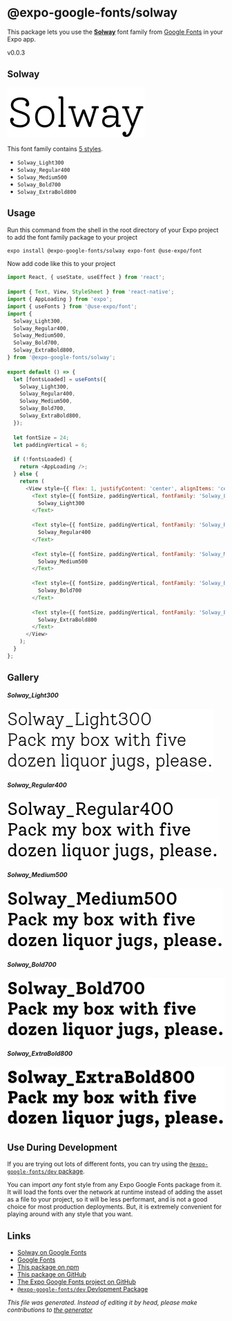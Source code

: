 # @expo-google-fonts/solway

This package lets you use the [**Solway**](https://fonts.google.com/specimen/Solway) font family from [Google Fonts](https://fonts.google.com/) in your Expo app.

v0.0.3

## Solway

![Solway](./font-family.png)

This font family contains [5 styles](#gallery).

- `Solway_Light300`
- `Solway_Regular400`
- `Solway_Medium500`
- `Solway_Bold700`
- `Solway_ExtraBold800`

## Usage

Run this command from the shell in the root directory of your Expo project to add the font family package to your project
```sh
expo install @expo-google-fonts/solway expo-font @use-expo/font
```

Now add code like this to your project
```js
import React, { useState, useEffect } from 'react';

import { Text, View, StyleSheet } from 'react-native';
import { AppLoading } from 'expo';
import { useFonts } from '@use-expo/font';
import {
  Solway_Light300,
  Solway_Regular400,
  Solway_Medium500,
  Solway_Bold700,
  Solway_ExtraBold800,
} from '@expo-google-fonts/solway';

export default () => {
  let [fontsLoaded] = useFonts({
    Solway_Light300,
    Solway_Regular400,
    Solway_Medium500,
    Solway_Bold700,
    Solway_ExtraBold800,
  });

  let fontSize = 24;
  let paddingVertical = 6;

  if (!fontsLoaded) {
    return <AppLoading />;
  } else {
    return (
      <View style={{ flex: 1, justifyContent: 'center', alignItems: 'center' }}>
        <Text style={{ fontSize, paddingVertical, fontFamily: 'Solway_Light300' }}>
          Solway_Light300
        </Text>

        <Text style={{ fontSize, paddingVertical, fontFamily: 'Solway_Regular400' }}>
          Solway_Regular400
        </Text>

        <Text style={{ fontSize, paddingVertical, fontFamily: 'Solway_Medium500' }}>
          Solway_Medium500
        </Text>

        <Text style={{ fontSize, paddingVertical, fontFamily: 'Solway_Bold700' }}>
          Solway_Bold700
        </Text>

        <Text style={{ fontSize, paddingVertical, fontFamily: 'Solway_ExtraBold800' }}>
          Solway_ExtraBold800
        </Text>
      </View>
    );
  }
};

```

## Gallery

##### Solway_Light300
![Solway_Light300](./30f12e709261a80d1a2f35d02c568e8080aa52e556cea38ec163ee09a6482606.ttf.png)

##### Solway_Regular400
![Solway_Regular400](./bc55ce65a041c9b5001bb030477677f6a44eeb3946a418259202a162382044d2.ttf.png)

##### Solway_Medium500
![Solway_Medium500](./c03b2ecebe399988e043ffcd0707d72b1327076b7c0f255c24c88e453a8163eb.ttf.png)

##### Solway_Bold700
![Solway_Bold700](./d3b46e3ef557420e377ce5924289b7f1987a6a99f5625aa5e6ef6f74002198fd.ttf.png)

##### Solway_ExtraBold800
![Solway_ExtraBold800](./6be411cbc685fc6716528e253c309c7af939f60f2bf83919a384384ee527a079.ttf.png)


## Use During Development

If you are trying out lots of different fonts, you can try using the [`@expo-google-fonts/dev` package](https://www.npmjs.com/package/@expo-google-fonts/dev).

You can import *any* font style from any Expo Google Fonts package from it. It will load the fonts
over the network at runtime instead of adding the asset as a file to your project, so it will be 
less performant, and is not a good choice for most production deployments. But, it is extremely convenient
for playing around with any style that you want.

## Links

- [Solway on Google Fonts](https://fonts.google.com/specimen/Solway)
- [Google Fonts](https://fonts.google.com/)
- [This package on npm](https://www.npmjs.com/package/@expo-google-fonts/solway)
- [This package on GitHub](https://github.com/expo/google-fonts/tree/master/font-packages/solway)
- [The Expo Google Fonts project on GitHub](https://github.com/expo/google-fonts)
- [`@expo-google-fonts/dev` Devlopment Package](https://github.com/expo/google-fonts/tree/master/font-packages/dev)


*This file was generated. Instead of editing it by head, please make contributions to [the generator](https://github.com/expo/google-fonts/tree/master/packages/generator)*
